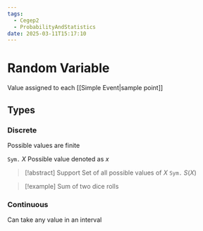 ```yaml
---
tags:
  - Cegep2
  - ProbabilityAndStatistics
date: 2025-03-11T15:17:10
---
```


# Random Variable

Value assigned to each [[Simple Event|sample point]]

## Types

### Discrete

Possible values are finite

`Sym.` $X$
Possible value denoted as $x$

> [!abstract] Support
> Set of all possible values of $X$
> `Sym.` $S(X)$

> [!example] Sum of two dice rolls

### Continuous

Can take any value in an interval